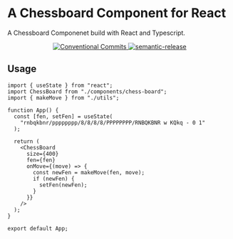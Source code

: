 # A Chessboard Component for React

A Chessboard Componenet build with React and Typescript.

<p align="center">
  <a href="https://conventionalcommits.org">
    <img alt="Conventional Commits" src="https://img.shields.io/badge/Conventional%20Commits-1.0.0-yellow.svg">
  </a>
  <a href="https://github.com/semantic-release/semantic-release">
    <img alt="semantic-release" src="https://img.shields.io/badge/%20%20%F0%9F%93%A6%F0%9F%9A%80-semantic--release-e10079.svg">
  </a>
</p>

## Usage

```
import { useState } from "react";
import ChessBoard from "./components/chess-board";
import { makeMove } from "./utils";

function App() {
  const [fen, setFen] = useState(
    "rnbqkbnr/pppppppp/8/8/8/8/PPPPPPPP/RNBQKBNR w KQkq - 0 1"
  );

  return (
    <ChessBoard
      size={400}
      fen={fen}
      onMove={(move) => {
        const newFen = makeMove(fen, move);
        if (newFen) {
          setFen(newFen);
        }
      }}
    />
  );
}

export default App;
```
